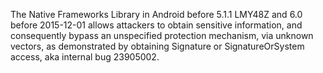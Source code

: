 The Native Frameworks Library in Android before 5.1.1 LMY48Z and 6.0 before 2015-12-01 allows attackers to obtain sensitive information, and consequently bypass an unspecified protection mechanism, via unknown vectors, as demonstrated by obtaining Signature or SignatureOrSystem access, aka internal bug 23905002.